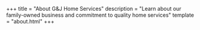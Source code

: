 +++
title = "About G&J Home Services"
description = "Learn about our family-owned business and commitment to quality home services"
template = "about.html"
+++